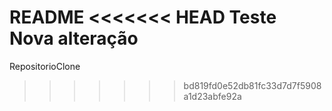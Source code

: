 README
<<<<<<< HEAD
Teste
Nova alteração
=======
RepositorioClone
>>>>>>> bd819fd0e52db81fc33d7d7f5908a1d23abfe92a
